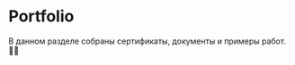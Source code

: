 # Portfolio

В данном разделе собраны сертификаты, документы и примеры работ.	&#128104;&#8205;&#128187;
